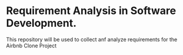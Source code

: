 # Requirement Analysis in Software Development.
This repository will be used to collect anf analyze requirements for the Airbnb Clone Project